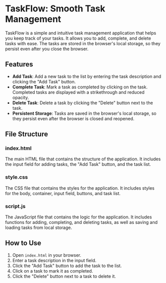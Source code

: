# TaskFlow: Smooth Task Management

TaskFlow is a simple and intuitive task management application that helps you keep track of your tasks. It allows you to add, complete, and delete tasks with ease. The tasks are stored in the browser's local storage, so they persist even after you close the browser.

## Features

- **Add Task**: Add a new task to the list by entering the task description and clicking the "Add Task" button.
- **Complete Task**: Mark a task as completed by clicking on the task. Completed tasks are displayed with a strikethrough and reduced opacity.
- **Delete Task**: Delete a task by clicking the "Delete" button next to the task.
- **Persistent Storage**: Tasks are saved in the browser's local storage, so they persist even after the browser is closed and reopened.

## File Structure

### index.html

The main HTML file that contains the structure of the application. It includes the input field for adding tasks, the "Add Task" button, and the task list.

### style.css

The CSS file that contains the styles for the application. It includes styles for the body, container, input field, buttons, and task list.

### script.js

The JavaScript file that contains the logic for the application. It includes functions for adding, completing, and deleting tasks, as well as saving and loading tasks from local storage.

## How to Use

1. Open `index.html` in your browser.
2. Enter a task description in the input field.
3. Click the "Add Task" button to add the task to the list.
4. Click on a task to mark it as completed.
5. Click the "Delete" button next to a task to delete it.
